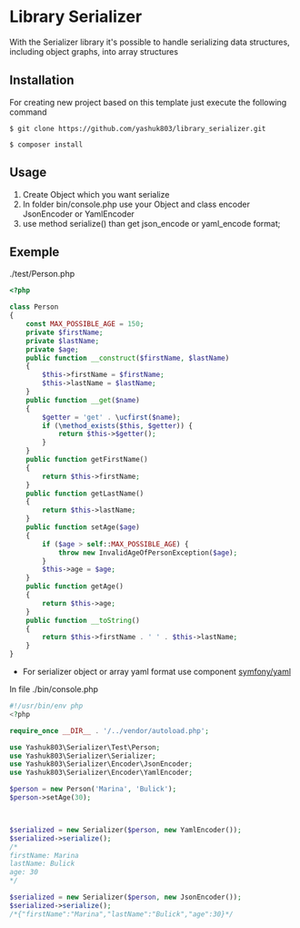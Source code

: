 Library Serializer
===============

With the Serializer library it's possible to handle serializing data structures, including object graphs, into array structures

Installation
------------

For creating new project based on this template just execute the following command

```
$ git clone https://github.com/yashuk803/library_serializer.git

$ composer install
```

Usage
-----

1. Create Object which you want serialize
2. In folder bin/console.php use your Object and class encoder JsonEncoder or YamlEncoder
3. use method serialize() than get json_encode or yaml_encode format;

Exemple
----------------

./test/Person.php

```php
<?php

class Person
{
    const MAX_POSSIBLE_AGE = 150;
    private $firstName;
    private $lastName;
    private $age;
    public function __construct($firstName, $lastName)
    {
        $this->firstName = $firstName;
        $this->lastName = $lastName;
    }
    public function __get($name)
    {
        $getter = 'get' . \ucfirst($name);
        if (\method_exists($this, $getter)) {
            return $this->$getter();
        }
    }
    public function getFirstName()
    {
        return $this->firstName;
    }
    public function getLastName()
    {
        return $this->lastName;
    }
    public function setAge($age)
    {
        if ($age > self::MAX_POSSIBLE_AGE) {
            throw new InvalidAgeOfPersonException($age);
        }
        $this->age = $age;
    }
    public function getAge()
    {
        return $this->age;
    }
    public function __toString()
    {
        return $this->firstName . ' ' . $this->lastName;
    }
}
```
* For serializer object or array yaml format use component 
[symfony/yaml](https://github.com/symfony/yaml)

In file ./bin/console.php

```php
#!/usr/bin/env php
<?php

require_once __DIR__ . '/../vendor/autoload.php';

use Yashuk803\Serializer\Test\Person;
use Yashuk803\Serializer\Serializer;
use Yashuk803\Serializer\Encoder\JsonEncoder;
use Yashuk803\Serializer\Encoder\YamlEncoder;

$person = new Person('Marina', 'Bulick');
$person->setAge(30);



$serialized = new Serializer($person, new YamlEncoder());
$serialized->serialize();
/*
firstName: Marina
lastName: Bulick
age: 30
*/

$serialized = new Serializer($person, new JsonEncoder());
$serialized->serialize();
/*{"firstName":"Marina","lastName":"Bulick","age":30}*/

```

